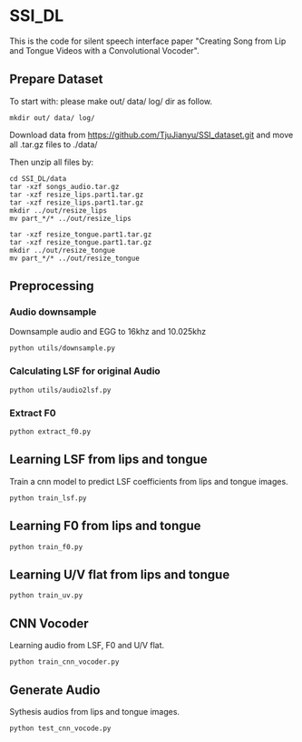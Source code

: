 # SSI_DL

This is the code for silent speech interface paper "Creating Song from Lip and Tongue Videos with a Convolutional Vocoder".

## Prepare Dataset

To start with: please make out/ data/ log/ dir as follow.

```
mkdir out/ data/ log/ 
```

Download data from https://github.com/TjuJianyu/SSI_dataset.git and move all .tar.gz files to ./data/

Then unzip all files by:

```
cd SSI_DL/data
tar -xzf songs_audio.tar.gz
tar -xzf resize_lips.part1.tar.gz 
tar -xzf resize_lips.part1.tar.gz 
mkdir ../out/resize_lips 
mv part_*/* ../out/resize_lips 

tar -xzf resize_tongue.part1.tar.gz 
tar -xzf resize_tongue.part1.tar.gz 
mkdir ../out/resize_tongue 
mv part_*/* ../out/resize_tongue
```



## Preprocessing 

### Audio downsample
Downsample audio and EGG to 16khz and 10.025khz

```
python utils/downsample.py
```
### Calculating LSF for original Audio

```
python utils/audio2lsf.py
```

### Extract F0

```
python extract_f0.py
```


## Learning LSF from lips and tongue 
Train a cnn model to predict LSF coefficients from lips and tongue images. 

```
python train_lsf.py
```
## Learning F0 from lips and tongue

```
python train_f0.py
```

## Learning U/V flat from lips and tongue

```
python train_uv.py
```


## CNN Vocoder
Learning audio from LSF, F0 and U/V flat. 

```
python train_cnn_vocoder.py
```


## Generate Audio 
Sythesis audios from lips and tongue images. 

```
python test_cnn_vocode.py
```

